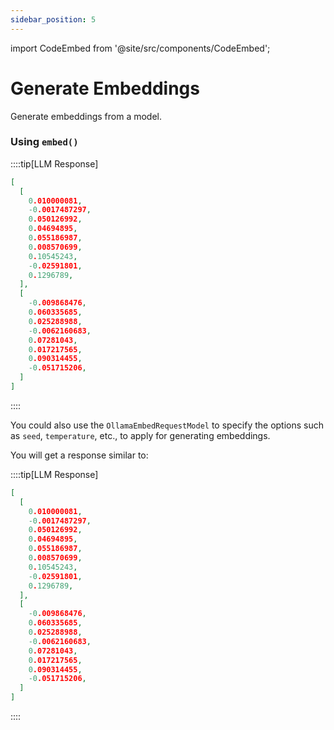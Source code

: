 ```yaml
---
sidebar_position: 5
---
```


import CodeEmbed from '@site/src/components/CodeEmbed';

# Generate Embeddings

Generate embeddings from a model.

### Using `embed()`

<CodeEmbed src="https://raw.githubusercontent.com/ollama4j/ollama4j-examples/refs/heads/main/src/main/java/io/github/ollama4j/examples/GenerateEmbeddings.java" />

::::tip[LLM Response]

```json
[
  [
    0.010000081,
    -0.0017487297,
    0.050126992,
    0.04694895,
    0.055186987,
    0.008570699,
    0.10545243,
    -0.02591801,
    0.1296789,
  ],
  [
    -0.009868476,
    0.060335685,
    0.025288988,
    -0.0062160683,
    0.07281043,
    0.017217565,
    0.090314455,
    -0.051715206,
  ]
]
```

::::

You could also use the `OllamaEmbedRequestModel` to specify the options such as `seed`, `temperature`, etc., to apply
for generating embeddings.

<CodeEmbed src="https://raw.githubusercontent.com/ollama4j/ollama4j-examples/refs/heads/main/src/main/java/io/github/ollama4j/examples/GenerateEmbeddingsWithRequestModel.java" />

You will get a response similar to:

::::tip[LLM Response]

```json
[
  [
    0.010000081,
    -0.0017487297,
    0.050126992,
    0.04694895,
    0.055186987,
    0.008570699,
    0.10545243,
    -0.02591801,
    0.1296789,
  ],
  [
    -0.009868476,
    0.060335685,
    0.025288988,
    -0.0062160683,
    0.07281043,
    0.017217565,
    0.090314455,
    -0.051715206,
  ]
]
```

::::